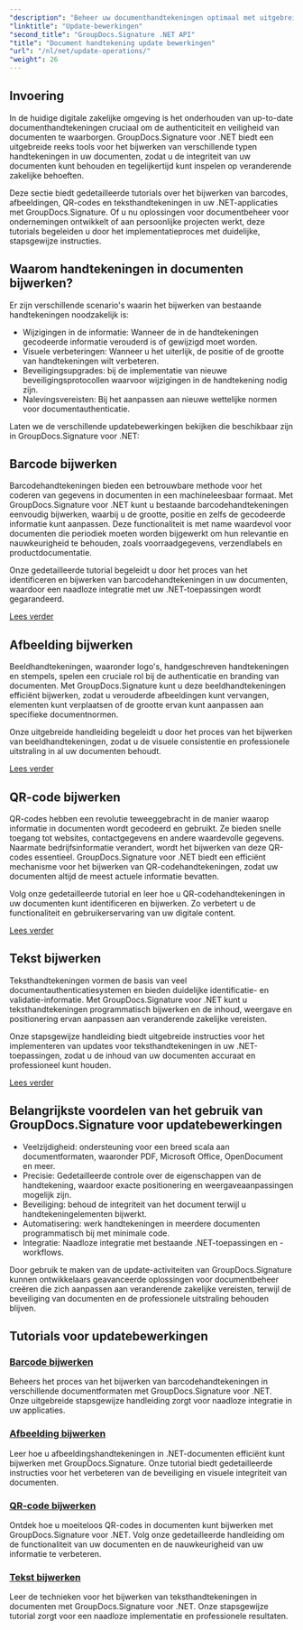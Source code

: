 ```yaml
---
"description": "Beheer uw documenthandtekeningen optimaal met uitgebreide tutorials voor het bijwerken van barcode-, afbeeldings-, QR-code- en teksthandtekeningen met GroupDocs.Signature voor .NET. Verbeter de beveiliging en documentintegriteit eenvoudig."
"linktitle": "Update-bewerkingen"
"second_title": "GroupDocs.Signature .NET API"
"title": "Document handtekening update bewerkingen"
"url": "/nl/net/update-operations/"
"weight": 26
---
```


## Invoering

In de huidige digitale zakelijke omgeving is het onderhouden van up-to-date documenthandtekeningen cruciaal om de authenticiteit en veiligheid van documenten te waarborgen. GroupDocs.Signature voor .NET biedt een uitgebreide reeks tools voor het bijwerken van verschillende typen handtekeningen in uw documenten, zodat u de integriteit van uw documenten kunt behouden en tegelijkertijd kunt inspelen op veranderende zakelijke behoeften.

Deze sectie biedt gedetailleerde tutorials over het bijwerken van barcodes, afbeeldingen, QR-codes en teksthandtekeningen in uw .NET-applicaties met GroupDocs.Signature. Of u nu oplossingen voor documentbeheer voor ondernemingen ontwikkelt of aan persoonlijke projecten werkt, deze tutorials begeleiden u door het implementatieproces met duidelijke, stapsgewijze instructies.

## Waarom handtekeningen in documenten bijwerken?

Er zijn verschillende scenario's waarin het bijwerken van bestaande handtekeningen noodzakelijk is:

- Wijzigingen in de informatie: Wanneer de in de handtekeningen gecodeerde informatie verouderd is of gewijzigd moet worden.
- Visuele verbeteringen: Wanneer u het uiterlijk, de positie of de grootte van handtekeningen wilt verbeteren.
- Beveiligingsupgrades: bij de implementatie van nieuwe beveiligingsprotocollen waarvoor wijzigingen in de handtekening nodig zijn.
- Nalevingsvereisten: Bij het aanpassen aan nieuwe wettelijke normen voor documentauthenticatie.

Laten we de verschillende updatebewerkingen bekijken die beschikbaar zijn in GroupDocs.Signature voor .NET:

## Barcode bijwerken
Barcodehandtekeningen bieden een betrouwbare methode voor het coderen van gegevens in documenten in een machineleesbaar formaat. Met GroupDocs.Signature voor .NET kunt u bestaande barcodehandtekeningen eenvoudig bijwerken, waarbij u de grootte, positie en zelfs de gecodeerde informatie kunt aanpassen. Deze functionaliteit is met name waardevol voor documenten die periodiek moeten worden bijgewerkt om hun relevantie en nauwkeurigheid te behouden, zoals voorraadgegevens, verzendlabels en productdocumentatie.

Onze gedetailleerde tutorial begeleidt u door het proces van het identificeren en bijwerken van barcodehandtekeningen in uw documenten, waardoor een naadloze integratie met uw .NET-toepassingen wordt gegarandeerd.

[Lees verder](./update-barcode/)

## Afbeelding bijwerken
Beeldhandtekeningen, waaronder logo's, handgeschreven handtekeningen en stempels, spelen een cruciale rol bij de authenticatie en branding van documenten. Met GroupDocs.Signature kunt u deze beeldhandtekeningen efficiënt bijwerken, zodat u verouderde afbeeldingen kunt vervangen, elementen kunt verplaatsen of de grootte ervan kunt aanpassen aan specifieke documentnormen.

Onze uitgebreide handleiding begeleidt u door het proces van het bijwerken van beeldhandtekeningen, zodat u de visuele consistentie en professionele uitstraling in al uw documenten behoudt.

[Lees verder](./update-image/)

## QR-code bijwerken
QR-codes hebben een revolutie teweeggebracht in de manier waarop informatie in documenten wordt gecodeerd en gebruikt. Ze bieden snelle toegang tot websites, contactgegevens en andere waardevolle gegevens. Naarmate bedrijfsinformatie verandert, wordt het bijwerken van deze QR-codes essentieel. GroupDocs.Signature voor .NET biedt een efficiënt mechanisme voor het bijwerken van QR-codehandtekeningen, zodat uw documenten altijd de meest actuele informatie bevatten.

Volg onze gedetailleerde tutorial en leer hoe u QR-codehandtekeningen in uw documenten kunt identificeren en bijwerken. Zo verbetert u de functionaliteit en gebruikerservaring van uw digitale content.

[Lees verder](./update-qr-code/)

## Tekst bijwerken
Teksthandtekeningen vormen de basis van veel documentauthenticatiesystemen en bieden duidelijke identificatie- en validatie-informatie. Met GroupDocs.Signature voor .NET kunt u teksthandtekeningen programmatisch bijwerken en de inhoud, weergave en positionering ervan aanpassen aan veranderende zakelijke vereisten.

Onze stapsgewijze handleiding biedt uitgebreide instructies voor het implementeren van updates voor teksthandtekeningen in uw .NET-toepassingen, zodat u de inhoud van uw documenten accuraat en professioneel kunt houden.

[Lees verder](./update-text/)

## Belangrijkste voordelen van het gebruik van GroupDocs.Signature voor updatebewerkingen

- Veelzijdigheid: ondersteuning voor een breed scala aan documentformaten, waaronder PDF, Microsoft Office, OpenDocument en meer.
- Precisie: Gedetailleerde controle over de eigenschappen van de handtekening, waardoor exacte positionering en weergaveaanpassingen mogelijk zijn.
- Beveiliging: behoud de integriteit van het document terwijl u handtekeningelementen bijwerkt.
- Automatisering: werk handtekeningen in meerdere documenten programmatisch bij met minimale code.
- Integratie: Naadloze integratie met bestaande .NET-toepassingen en -workflows.

Door gebruik te maken van de update-activiteiten van GroupDocs.Signature kunnen ontwikkelaars geavanceerde oplossingen voor documentbeheer creëren die zich aanpassen aan veranderende zakelijke vereisten, terwijl de beveiliging van documenten en de professionele uitstraling behouden blijven.

## Tutorials voor updatebewerkingen
### [Barcode bijwerken](./update-barcode/)
Beheers het proces van het bijwerken van barcodehandtekeningen in verschillende documentformaten met GroupDocs.Signature voor .NET. Onze uitgebreide stapsgewijze handleiding zorgt voor naadloze integratie in uw applicaties.

### [Afbeelding bijwerken](./update-image/)
Leer hoe u afbeeldingshandtekeningen in .NET-documenten efficiënt kunt bijwerken met GroupDocs.Signature. Onze tutorial biedt gedetailleerde instructies voor het verbeteren van de beveiliging en visuele integriteit van documenten.

### [QR-code bijwerken](./update-qr-code/)
Ontdek hoe u moeiteloos QR-codes in documenten kunt bijwerken met GroupDocs.Signature voor .NET. Volg onze gedetailleerde handleiding om de functionaliteit van uw documenten en de nauwkeurigheid van uw informatie te verbeteren.

### [Tekst bijwerken](./update-text/)
Leer de technieken voor het bijwerken van teksthandtekeningen in documenten met GroupDocs.Signature voor .NET. Onze stapsgewijze tutorial zorgt voor een naadloze implementatie en professionele resultaten.